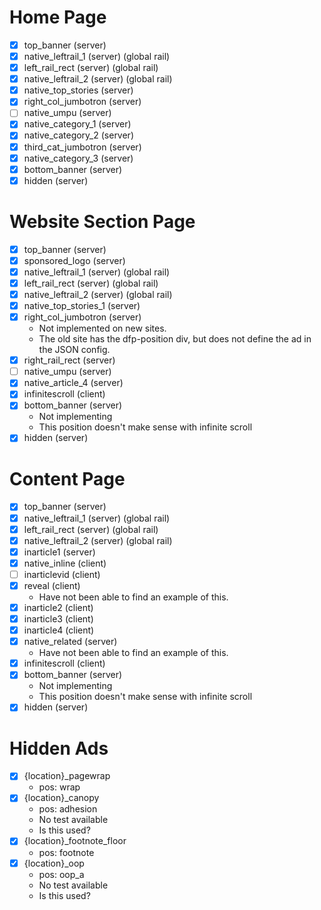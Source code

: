 # Home Page
- [x] top_banner (server)
- [x] native_leftrail_1 (server) (global rail)
- [x] left_rail_rect (server) (global rail)
- [x] native_leftrail_2 (server) (global rail)
- [x] native_top_stories (server)
- [x] right_col_jumbotron (server)
- [ ] native_umpu (server)
- [x] native_category_1 (server)
- [x] native_category_2 (server)
- [x] third_cat_jumbotron (server)
- [x] native_category_3 (server)
- [x] bottom_banner (server)
- [x] hidden (server)

# Website Section Page
- [x] top_banner (server)
- [x] sponsored_logo (server)
- [x] native_leftrail_1 (server) (global rail)
- [x] left_rail_rect (server) (global rail)
- [x] native_leftrail_2 (server) (global rail)
- [x] native_top_stories_1 (server)
- [x] right_col_jumbotron (server)
  - Not implemented on new sites.
  - The old site has the dfp-position div, but does not define the ad in the JSON config.
- [x] right_rail_rect (server)
- [ ] native_umpu (server)
- [x] native_article_4 (server)
- [x] infinitescroll (client)
- [x] bottom_banner (server)
  - Not implementing
  - This position doesn't make sense with infinite scroll
- [x] hidden (server)

# Content Page
- [x] top_banner (server)
- [x] native_leftrail_1 (server) (global rail)
- [x] left_rail_rect (server) (global rail)
- [x] native_leftrail_2 (server) (global rail)
- [x] inarticle1 (server)
- [x] native_inline (client)
- [ ] inarticlevid (client)
- [x] reveal (client)
  - Have not been able to find an example of this.
- [x] inarticle2 (client)
- [x] inarticle3 (client)
- [x] inarticle4 (client)
- [x] native_related (server)
  - Have not been able to find an example of this.
- [x] infinitescroll (client)
- [x] bottom_banner (server)
  - Not implementing
  - This position doesn't make sense with infinite scroll
- [x] hidden (server)

# Hidden Ads
- [x] {location}_pagewrap
  - pos: wrap
- [x] {location}_canopy
  - pos: adhesion
  - No test available
  - Is this used?
- [x] {location}_footnote_floor
  - pos: footnote
- [x] {location}_oop
  - pos: oop_a
  - No test available
  - Is this used?
